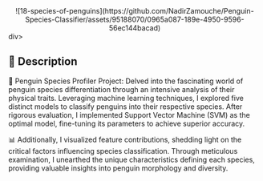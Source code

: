 <div style="text-align:center;">
![18-species-of-penguins](https://github.com/NadirZamouche/Penguin-Species-Classifier/assets/95188070/0965a087-189e-4950-9596-56ec144bacad)
</div>div>

## 📝 Description
🐧 Penguin Species Profiler Project: Delved into the fascinating world of penguin species differentiation through an intensive analysis of their physical traits. Leveraging machine learning techniques, I explored five distinct models to classify penguins into their respective species. After rigorous evaluation, I implemented Support Vector Machine (SVM) as the optimal model, fine-tuning its parameters to achieve superior accuracy.

📊 Additionally, I visualized feature contributions, shedding light on the critical factors influencing species classification. Through meticulous examination, I unearthed the unique characteristics defining each species, providing valuable insights into penguin morphology and diversity.
